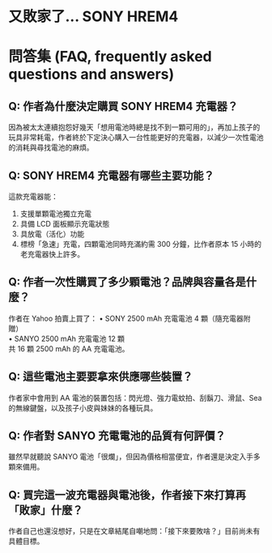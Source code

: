 # 又敗家了... SONY HREM4

# 問答集 (FAQ, frequently asked questions and answers)

## Q: 作者為什麼決定購買 SONY HREM4 充電器？
因為被太太連續抱怨好幾天「想用電池時總是找不到一顆可用的」，再加上孩子的玩具非常耗電，作者終於下定決心購入一台性能更好的充電器，以減少一次性電池的消耗與尋找電池的麻煩。

## Q: SONY HREM4 充電器有哪些主要功能？
這款充電器能：
1. 支援單顆電池獨立充電  
2. 具備 LCD 面板顯示充電狀態  
3. 具放電（活化）功能  
4. 標榜「急速」充電，四顆電池同時充滿約需 300 分鐘，比作者原本 15 小時的老充電器快上許多。

## Q: 作者一次性購買了多少顆電池？品牌與容量各是什麼？
作者在 Yahoo 拍賣上買了：
• SONY 2500 mAh 充電電池 4 顆（隨充電器附贈）  
• SANYO 2500 mAh 充電電池 12 顆  
共 16 顆 2500 mAh 的 AA 充電電池。

## Q: 這些電池主要要拿來供應哪些裝置？
作者家中會用到 AA 電池的裝置包括：閃光燈、強力電蚊拍、刮鬍刀、滑鼠、Sea 的無線鍵盤，以及孩子小皮與妹妹的各種玩具。

## Q: 作者對 SANYO 充電電池的品質有何評價？
雖然早就聽說 SANYO 電池「很爛」，但因為價格相當便宜，作者還是決定入手多顆來備用。

## Q: 買完這一波充電器與電池後，作者接下來打算再「敗家」什麼？
作者自己也還沒想好，只是在文章結尾自嘲地問：「接下來要敗啥？」目前尚未有具體目標。
